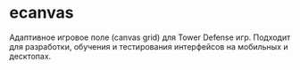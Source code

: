# ecanvas
Адаптивное игровое поле (canvas grid) для Tower Defense игр. Подходит для разработки, обучения и тестирования интерфейсов на мобильных и десктопах.
